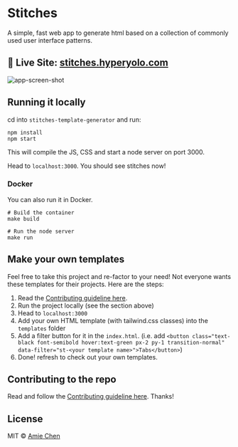 # Stitches

A simple, fast web app to generate html based on a collection of commonly used user interface patterns.

## 🎏 Live Site: [stitches.hyperyolo.com](https://stitches.hyperyolo.com)

![app-screen-shot](https://cdn-images-1.medium.com/max/2000/1*DqVCpGnXJefwLXFneEHPZg.png)

## Running it locally

cd into `stitches-template-generator` and run:

```
npm install
npm start
```

This will compile the JS, CSS and start a node server on port 3000.

Head to `localhost:3000`. You should see stitches now!

### Docker

You can also run it in Docker.

```
# Build the container
make build

# Run the node server
make run
```

## Make your own templates

Feel free to take this project and re-factor to your need! Not everyone wants these templates for their projects. Here are the steps:

1. Read the [Contributing guideline here](./CONTRIBUTING.md).
2. Run the project locally (see the section above)
3. Head to `localhost:3000`
4. Add your own HTML template (with tailwind.css classes) into the `templates` folder
5. Add a filter button for it in the `index.html`. (i.e. add `<button class="text-black font-semibold hover:text-green px-2 py-1 transition-normal" data-filter="st-<your template name>">Tabs</button>`)
6. Done! refresh to check out your own templates.

## Contributing to the repo

Read and follow the [Contributing guideline here](./CONTRIBUTING.md). Thanks!

## License

MIT © [Amie Chen](https://amie-chen.com)
